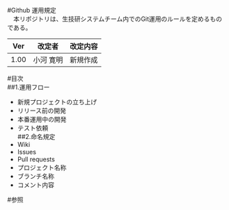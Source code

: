 #Github 運用規定  
　本リポジトリは、生技研システムチーム内でのGit運用のルールを定めるものである。

| Ver   | 改定者        | 改定内容                                                                    |
|:-----:|:-------------:|:---------------------------------------------------------------------------:|
| 1.00  | 小河 寛明     | 新規作成                                                                    |

#目次  
##1.運用フロー  
 - 新規プロジェクトの立ち上げ  
 - リリース前の開発  
 - 本番運用中の開発  
 - テスト依頼  
##2.命名規定  
 - Wiki  
 - Issues  
 - Pull requests  
 - プロジェクト名称  
 - ブランチ名称  
 - コメント内容  


#参照

